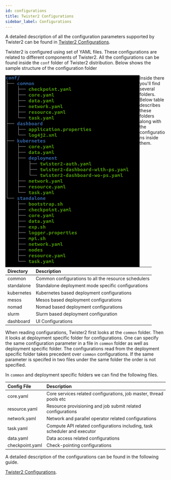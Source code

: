 ```yaml
---
id: configurations
title: Twister2 Configurations
sidebar_label: Configurations
---
```


A detailed description of all the configuration parameters supported by Twister2 can be found in [Twister2 Configurations](/configs).

Twister2 is configured using set of YAML files. These configurations are related to different 
components of Twister2. All the configurations can be found inside the ```conf``` folder of Twister2
distribution. Below shows the sample structure of the configuration folder

<article>
<img align="left" src="/docs/assets/conf_dir.png">
</article>


Inside there you'll find several folders. Below table describes these folders along with
the configurations inside them.
 
| Directory | Description |
| :--- | :--- | 
| common      | Common configurations to all the resource schedulers |
| standalone | Standalone deployment mode specific configurations | 
| kubernetes | Kubernetes based deployment configurations | 
| mesos | Mesos based deployment configurations |
| nomad | Nomad based deployment configurations |
| slurm | Slurm based deployment configuration | 
| dashboard | UI Configurations | 

When reading configurations, Twister2 first looks at the ```common``` folder.
Then it looks at deployment specific folder for configurations. One can specify the same configuration parameter in a file in
```common``` folder as well as deployment specific folder. The configurations read from the deployment 
specific folder takes precedent over ```common``` configurations. If the same parameter is specifed in two files under the same 
folder the order is not specified.

In ```common``` and deployment specific folders we can find the following files.  

| Config File | Description |
| :--- | :--- | 
| core.yaml      | Core services related configurations, job master, thread pools etc |
| resource.yaml | Resource provisioning and job submit related configurations | 
| network.yaml | Network and parallel operator related configurations | 
| task.yaml | Compute API related configurations including, task scheduler and executor |
| data.yaml | Data access related configurations |
| checkpoint.yaml | Check-pointing configurations | 

A detailed description of the configurations can be found in the following guide.

[Twister2 Configurations](/configs).

